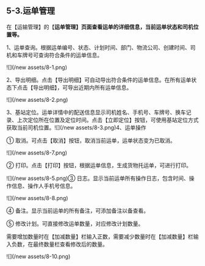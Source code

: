 ## 5-3.**运单管理**

在【运输管理】的【**运单管理】页面查看运单的详细信息，当前运单状态和司机位置等。**

1、运单查询。根据运单编号、状态、计划时间、部门、物流公司、创建时间、司机和车牌号可查询符合条件的运单信息。

![](/new assets/8-1.png)

2、导出明细。点击【导出明细】可自动导出符合条件的运单信息。在所有运单状态下点击【导出明细】，可导出近期内所有运单信息。

![](/new assets/8-2.png)

3、基站定位。运单详情中的配送信息显示司机姓名、手机号、车牌号、换车记录、上次定位所在位置及定位时间。点击【立即定位】按钮，可使用基站定位方式获取当前司机位置。![](/new assets/8-3.png)4、运单操作

① 取消。可点击【取消】按钮，取消当前运单，运单状态变为已取消。

![](/new assets/8-7.png)

② 打印。点击【打印】按钮，根据运单信息，生成货物托运单，可进行打印。

![](/new assets/8-5.png)③ 日志。显示当前运单所有操作日志，包含时间、操作信息、操作人手机号信息。

![](/new assets/8-8.png)

④ 备注。显示当前运单的所有备注，可添加备注以备查看。

⑤ 修改计划。可直接修改运单数量，对应修改计划数量。

需要增加数量时在【加减数量】栏输入正数，需要减少数量时在【加减数量】栏输入负数，在最终数量栏查看修改后的数量。

![](/new assets/8-10.png)


